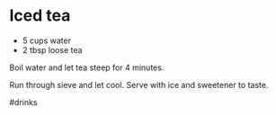 # Iced tea

- 5 cups water
- 2 tbsp loose tea

Boil water and let tea steep for 4 minutes.

Run through sieve and let cool. Serve with ice and sweetener to taste.

#drinks
